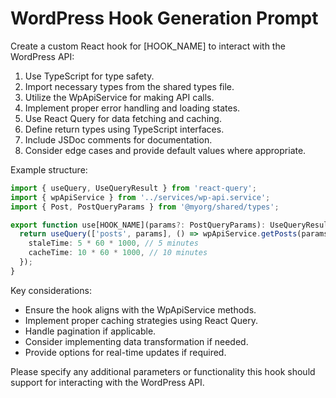 # WordPress Hook Generation Prompt

Create a custom React hook for [HOOK_NAME] to interact with the WordPress API:

1. Use TypeScript for type safety.
2. Import necessary types from the shared types file.
3. Utilize the WpApiService for making API calls.
4. Implement proper error handling and loading states.
5. Use React Query for data fetching and caching.
6. Define return types using TypeScript interfaces.
7. Include JSDoc comments for documentation.
8. Consider edge cases and provide default values where appropriate.

Example structure:

```typescript
import { useQuery, UseQueryResult } from 'react-query';
import { wpApiService } from '../services/wp-api.service';
import { Post, PostQueryParams } from '@myorg/shared/types';

export function use[HOOK_NAME](params?: PostQueryParams): UseQueryResult<Post[], Error> {
  return useQuery(['posts', params], () => wpApiService.getPosts(params), {
    staleTime: 5 * 60 * 1000, // 5 minutes
    cacheTime: 10 * 60 * 1000, // 10 minutes
  });
}
```

Key considerations:
- Ensure the hook aligns with the WpApiService methods.
- Implement proper caching strategies using React Query.
- Handle pagination if applicable.
- Consider implementing data transformation if needed.
- Provide options for real-time updates if required.

Please specify any additional parameters or functionality this hook should support for interacting with the WordPress API.